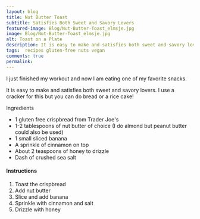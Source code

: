 ```yaml
---
layout: blog
title: Nut Butter Toast
subtitle: Satisfies Both Sweet and Savory Lovers
featured-image: Blog/Nut-Butter-Toast_elmsje.jpg
image: Blog/Nut-Butter-Toast_elmsje.jpg
alt: Toast on a Plate
description: It is easy to make and satisfies both sweet and savory lovers. I use a cracker for this but you can do bread or a rice cake!
tags:  recipes gluten-free nuts vegan
comments: true
permalink:
---
```

I just finished my workout and now I am eating one of my favorite snacks.

It is easy to make and satisfies both sweet and savory lovers. I use a cracker for this but you can do bread or a rice cake!

Ingredients

* 1 gluten free crispbread from Trader Joe's
* 1-2 tablespoons of nut butter of choice (I do almond but peanut butter could also be used)
* 1 small sliced banana
* A sprinkle of cinnamon on top
* About 2 teaspoons of honey to drizzle
* Dash of crushed sea salt



#### Instructions
1. Toast the crispbread
2. Add nut butter
3. Slice and add banana
4. Sprinkle with cinnamon and salt
5. Drizzle with honey
